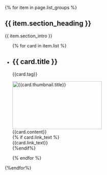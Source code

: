 <div class="grid-container">
  {% for item in page.list_groups %}
  <h2>{{ item.section_heading }}</h2>
  <p>{{ item.section_intro }}</p>
  <ul class="usa-card-group">
  {% for card in item.list %}
  <li class="usa-card usa-card--flag desktop:grid-col-12 usa-card--media-left">
    <div class="usa-card__container__flag-default">
      <div class="usa-card__header">
        <h2 class="usa-card__heading">{{ card.title }}</h2>
        <p class="card-tag">{{card.tag}}</p>
      </div>
      <div class="usa-card__media usa-card__media--inset">
        <div class="usa-card__img">
          <img style="height: 150px; width: 280px;"
            src="{{card.thumbnail.url}}"
            alt="{{card.thumbnail.title}}"
          />
        </div>
      </div>
      <div class="usa-card__body">
        {{card.content}}
      </div>
      {% if card.link_text %}
      <div class="usa-card__footer">
        <a>{{card.link_text}}</a>
      </div>
      {%endif%}
    </div>
  </li>
            
  {% endfor %}
  </ul>
  {%endfor%}
</div>